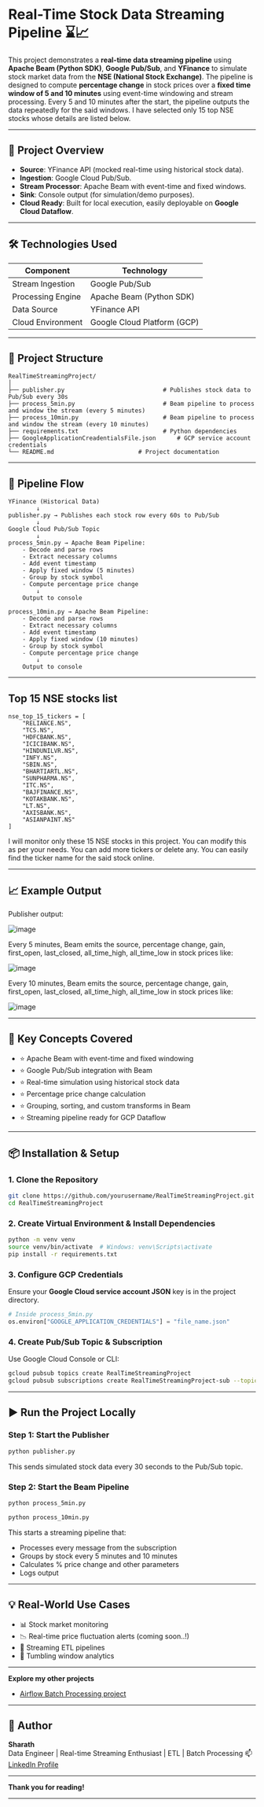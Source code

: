 
# Real-Time Stock Data Streaming Pipeline ⌛📈

This project demonstrates a **real-time data streaming pipeline** using **Apache Beam (Python SDK)**, **Google Pub/Sub**, and **YFinance** to simulate stock market data from the **NSE (National Stock Exchange)**. The pipeline is designed to compute **percentage change** in stock prices over a **fixed time window of 5 and 10 minutes** using event-time windowing and stream processing. Every 5 and 10 minutes after the start, the pipeline outputs the data repeatedly for the said windows. I have selected only 15 top NSE stocks whose details are listed below.

---

## 📌 Project Overview

- **Source**: YFinance API (mocked real-time using historical stock data).
- **Ingestion**: Google Cloud Pub/Sub.
- **Stream Processor**: Apache Beam with event-time and fixed windows.
- **Sink**: Console output (for simulation/demo purposes).
- **Cloud Ready**: Built for local execution, easily deployable on **Google Cloud Dataflow**.

---

## 🛠️ Technologies Used

| Component            | Technology                    |
|---------------------|-------------------------------|
| Stream Ingestion     | Google Pub/Sub                 |
| Processing Engine    | Apache Beam (Python SDK)       |
| Data Source          | YFinance API                   |
| Cloud Environment    | Google Cloud Platform (GCP)    |

---

## 📂 Project Structure

```
RealTimeStreamingProject/
│
├── publisher.py                     		# Publishes stock data to Pub/Sub every 30s
├── process_5min.py                  		# Beam pipeline to process and window the stream (every 5 minutes)
├── process_10min.py                  		# Beam pipeline to process and window the stream (every 10 minutes)
├── requirements.txt                 		# Python dependencies
├── GoogleApplicationCreadentialsFile.json      # GCP service account credentials
└── README.md                        # Project documentation
```

---

## 🔁 Pipeline Flow

```
YFinance (Historical Data)
        ↓
publisher.py → Publishes each stock row every 60s to Pub/Sub
        ↓
Google Cloud Pub/Sub Topic
        ↓
process_5min.py → Apache Beam Pipeline:
    - Decode and parse rows
    - Extract necessary columns
    - Add event timestamp
    - Apply fixed window (5 minutes)
    - Group by stock symbol
    - Compute percentage price change
        ↓
    Output to console
	
process_10min.py → Apache Beam Pipeline:
    - Decode and parse rows
    - Extract necessary columns
    - Add event timestamp
    - Apply fixed window (10 minutes)
    - Group by stock symbol
    - Compute percentage price change
        ↓
    Output to console
```
---
## Top 15 NSE stocks list

```
nse_top_15_tickers = [
    "RELIANCE.NS",
    "TCS.NS",
    "HDFCBANK.NS",
    "ICICIBANK.NS",
    "HINDUNILVR.NS",
    "INFY.NS",
    "SBIN.NS",
    "BHARTIARTL.NS",
    "SUNPHARMA.NS",
    "ITC.NS",
    "BAJFINANCE.NS",
    "KOTAKBANK.NS",
    "LT.NS",
    "AXISBANK.NS",
    "ASIANPAINT.NS"
]
```
I will monitor only these 15 NSE stocks in this project. You can modify this as per your needs. You can add more tickers or delete any. You can easily find the ticker name for the said stock online.

---

## 📈 Example Output

Publisher output:

![image](https://github.com/user-attachments/assets/cc686043-a710-40e9-b8d0-04b0eb2b59e1)


Every 5 minutes, Beam emits the source, percentage change, gain, first_open, last_closed, all_time_high, all_time_low in stock prices like:

![image](https://github.com/user-attachments/assets/5a5d2d6e-a425-4dec-872c-09312abee6d6)


Every 10 minutes, Beam emits the source, percentage change, gain, first_open, last_closed, all_time_high, all_time_low in stock prices like:

![image](https://github.com/user-attachments/assets/79958f07-0c78-46db-aa1b-10632ffb9f39)


---

## 🧠 Key Concepts Covered

- ⭐ Apache Beam with event-time and fixed windowing
- ⭐ Google Pub/Sub integration with Beam
- ⭐ Real-time simulation using historical stock data
- ⭐ Percentage price change calculation
- ⭐ Grouping, sorting, and custom transforms in Beam
- ⭐ Streaming pipeline ready for GCP Dataflow

---

## 📦 Installation & Setup

### 1. Clone the Repository

```bash
git clone https://github.com/yourusername/RealTimeStreamingProject.git
cd RealTimeStreamingProject
```

### 2. Create Virtual Environment & Install Dependencies

```bash
python -m venv venv
source venv/bin/activate  # Windows: venv\Scripts\activate
pip install -r requirements.txt
```

### 3. Configure GCP Credentials

Ensure your **Google Cloud service account JSON** key is in the project directory.

```python
# Inside process_5min.py
os.environ["GOOGLE_APPLICATION_CREDENTIALS"] = "file_name.json"
```

### 4. Create Pub/Sub Topic & Subscription

Use Google Cloud Console or CLI:

```bash
gcloud pubsub topics create RealTimeStreamingProject
gcloud pubsub subscriptions create RealTimeStreamingProject-sub --topic=RealTimeStreamingProject
```

---

## ▶️ Run the Project Locally

### Step 1: Start the Publisher

```bash
python publisher.py
```

This sends simulated stock data every 30 seconds to the Pub/Sub topic.

### Step 2: Start the Beam Pipeline

```bash
python process_5min.py
```

```bash
python process_10min.py
```

This starts a streaming pipeline that:
- Processes every message from the subscription
- Groups by stock every 5 minutes and 10 minutes
- Calculates % price change and other parameters
- Logs output

---

## 💡 Real-World Use Cases

- 📊 Stock market monitoring
- 📉 Real-time price fluctuation alerts (coming soon..!)
- 🔄 Streaming ETL pipelines
- 🧮 Tumbling window analytics

---

**Explore my other projects**

- [Airflow Batch Processing project](https://github.com/Sharathjagadeesh/AirflowBatchProcessingProject.git)

---

## 🙋 Author

**Sharath**  
Data Engineer | Real-time Streaming Enthusiast  | ETL | Batch Processing
📫 [LinkedIn Profile](https://www.linkedin.com/in/sharath-j-503382219/)

---

**Thank you for reading!**

---
